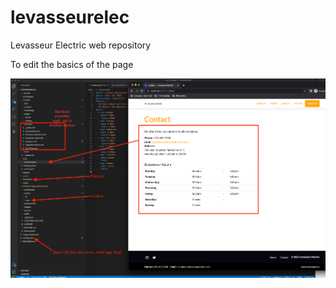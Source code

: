 # levasseurelec
Levasseur Electric web repository 

To edit the basics of the page

![image here](/readme-resouces/Screen%20Shot%202022-07-28%20at%2016.39.38.png)